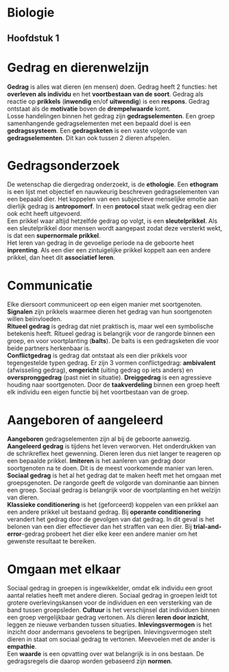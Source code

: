 # Biologie

## **Hoofdstuk 1**

# Gedrag en dierenwelzijn

**Gedrag** is alles wat dieren (en mensen) doen. Gedrag heeft 2 functies: het **overleven als individu** en het **voortbestaan van de soort**. Gedrag als reactie op **prikkels** (**inwendig** en/of **uitwendig**) is een **respons**. Gedrag ontstaat als de **motivatie** boven de **drempelwaarde** komt.  
Losse handelingen binnen het gedrag zijn **gedragselementen**. Een groep samenhangende gedragselementen met een bepaald doel is een **gedragssysteem**. Een **gedragsketen** is een vaste volgorde van **gedragselementen**. Dit kan ook tussen 2 dieren afspelen.

# Gedragsonderzoek

De wetenschap die diergedrag onderzoekt, is de **ethologie**. Een **ethogram** is een lijst met objectief en nauwkeurig beschreven gedragselementen van een bepaald dier. Het koppelen van een subjectieve menselijke emotie aan dierlijk gedrag is **antropomorf**. In een **protocol** staat welk gedrag een dier ook echt heeft uitgevoerd.  
Een prikkel waar altijd hetzelfde gedrag op volgt, is een **sleutelprikkel**. Als een sleutelprikkel door mensen wordt aangepast zodat deze versterkt wekt, is dat een **supernormale prikkel**.  
Het leren van gedrag in de gevoelige periode na de geboorte heet **inprenting**. Als een dier een zintuigelijke prikkel koppelt aan een andere prikkel, dan heet dit **associatief leren**.

# Communicatie

Elke diersoort communiceert op een eigen manier met soortgenoten. **Signalen** zijn prikkels waarmee dieren het gedrag van hun soortgenoten willen beïnvloeden.  
**Ritueel gedrag** is gedrag dat niet praktisch is, maar wel een symbolische betekenis heeft. Ritueel gedrag is belangrijk voor de rangorde binnen een groep, en voor voortplanting (**balts**). De balts is een gedragsketen die voor beide partners herkenbaar is.  
**Conflictgedrag** is gedrag dat ontstaat als een dier prikkels voor tegengestelde typen gedrag. Er zijn 3 vormen conflictgedrag: **ambivalent** (afwisseling gedrag), **omgericht** (uiting gedrag op iets anders) en **overspronggedrag** (past niet in situatie). **Dreiggedrag** is een agressieve houding naar soortgenoten. Door de **taakverdeling** binnen een groep heeft elk individu een eigen functie bij het voortbestaan van de groep.

# Aangeboren of aangeleerd

**Aangeboren** gedragselementen zijn al bij de geboorte aanwezig. **Aangeleerd gedrag** is tijdens het leven verworven. Het onderdrukken van de schrikreflex heet gewenning. Dieren leren dus niet langer te reageren op een bepaalde prikkel. **Imiteren** is het aanleren van gedrag door soortgenoten na te doen. Dit is de meest voorkomende manier van leren.  
**Sociaal gedrag** is het al het gedrag dat te maken heeft met het omgaan met groepsgenoten. De rangorde geeft de volgorde van dominantie aan binnen een groep. Sociaal gedrag is belangrijk voor de voortplanting en het welzijn van dieren.  
**Klassieke conditionering** is het (geforceerd) koppelen van een prikkel aan een andere prikkel uit bestaand gedrag. Bij **operante conditionering** verandert het gedrag door de gevolgen van dat gedrag. In dit geval is het belonen van een dier effectiever dan het straffen van een dier. Bij **trial-and-error**\-gedrag probeert het dier elke keer een andere manier om het gewenste resultaat te bereiken.

# Omgaan met elkaar

Sociaal gedrag in groepen is ingewikkelder, omdat elk individu een groot aantal relaties heeft met andere dieren. Sociaal gedrag in groepen leidt tot grotere overlevingskansen voor de individuen en een versterking van de band tussen groepsleden. **Cultuur** is het verschijnsel dat individuen binnen een groep vergelijkbaar gedrag vertonen. Als dieren **leren door inzicht**, leggen ze nieuwe verbanden tussen situaties. **Inlevingsvermogen** is het inzicht door andermans gevoelens te begrijpen. Inlevingsvermogen stelt dieren in staat om sociaal gedrag te vertonen. Meevoelen met de ander is **empathie**.  
Een **waarde** is een opvatting over wat belangrijk is in ons bestaan. De gedragsregels die daarop worden gebaseerd zijn **normen**.  
